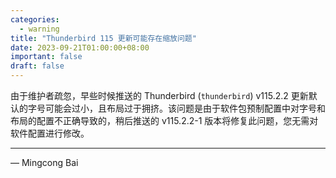 ```yaml
---
categories:
  - warning
title: "Thunderbird 115 更新可能存在缩放问题"
date: 2023-09-21T01:00:00+08:00
important: false
draft: false
---
```


由于维护者疏忽，早些时候推送的 Thunderbird (`thunderbird`) v115.2.2 更新默认的字号可能会过小，且布局过于拥挤。该问题是由于软件包预制配置中对字号和布局的配置不正确导致的，稍后推送的 v115.2.2-1 版本将修复此问题，您无需对软件配置进行修改。

---

— Mingcong Bai
